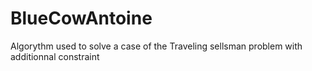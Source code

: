 # BlueCowAntoine
Algorythm used to solve a case of the Traveling sellsman problem with additionnal constraint
